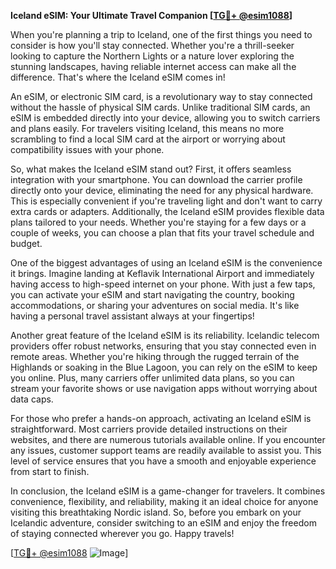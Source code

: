 **Iceland eSIM: Your Ultimate Travel Companion [[TG💪+ @esim1088](https://t.me/s/esim1088)]**

When you're planning a trip to Iceland, one of the first things you need to consider is how you'll stay connected. Whether you're a thrill-seeker looking to capture the Northern Lights or a nature lover exploring the stunning landscapes, having reliable internet access can make all the difference. That's where the Iceland eSIM comes in!

An eSIM, or electronic SIM card, is a revolutionary way to stay connected without the hassle of physical SIM cards. Unlike traditional SIM cards, an eSIM is embedded directly into your device, allowing you to switch carriers and plans easily. For travelers visiting Iceland, this means no more scrambling to find a local SIM card at the airport or worrying about compatibility issues with your phone.

So, what makes the Iceland eSIM stand out? First, it offers seamless integration with your smartphone. You can download the carrier profile directly onto your device, eliminating the need for any physical hardware. This is especially convenient if you're traveling light and don't want to carry extra cards or adapters. Additionally, the Iceland eSIM provides flexible data plans tailored to your needs. Whether you're staying for a few days or a couple of weeks, you can choose a plan that fits your travel schedule and budget.

One of the biggest advantages of using an Iceland eSIM is the convenience it brings. Imagine landing at Keflavik International Airport and immediately having access to high-speed internet on your phone. With just a few taps, you can activate your eSIM and start navigating the country, booking accommodations, or sharing your adventures on social media. It's like having a personal travel assistant always at your fingertips!

Another great feature of the Iceland eSIM is its reliability. Icelandic telecom providers offer robust networks, ensuring that you stay connected even in remote areas. Whether you're hiking through the rugged terrain of the Highlands or soaking in the Blue Lagoon, you can rely on the eSIM to keep you online. Plus, many carriers offer unlimited data plans, so you can stream your favorite shows or use navigation apps without worrying about data caps.

For those who prefer a hands-on approach, activating an Iceland eSIM is straightforward. Most carriers provide detailed instructions on their websites, and there are numerous tutorials available online. If you encounter any issues, customer support teams are readily available to assist you. This level of service ensures that you have a smooth and enjoyable experience from start to finish.

In conclusion, the Iceland eSIM is a game-changer for travelers. It combines convenience, flexibility, and reliability, making it an ideal choice for anyone visiting this breathtaking Nordic island. So, before you embark on your Icelandic adventure, consider switching to an eSIM and enjoy the freedom of staying connected wherever you go. Happy travels! 

[[TG💪+ @esim1088](https://t.me/s/esim1088) ![Image](https://i.postimg.cc/Y0z9fWf4/image.png)]
